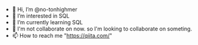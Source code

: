 - 👋 Hi, I’m @no-tonhighmer
- 👀 I’m interested in SQL
- 🌱 I’m currently learning SQL
- 💞️ I'm not collaborate on  now. so I'm looking to collaborate on someting.
- 📫 How to reach me "https://qiita.com/"

<!---
no-tonhighmer/no-tonhighmer is a ✨ special ✨ repository because its `README.md` (this file) appears on your GitHub profile.
You can click the Preview link to take a look at your changes.
--->
